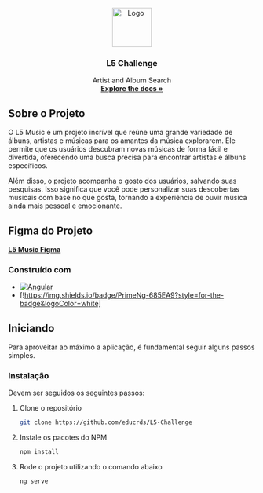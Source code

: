 <!-- PROJECT LOGO -->
<br />
<div align="center">
  <a>
    <img src="https://static-00.iconduck.com/assets.00/apple-music-icon-2046x2048-yj5m1ad4.png" alt="Logo" width="80" height="80">
  </a>

  <h3 align="center">L5 Challenge</h3>

  <p align="center">
    Artist and Album Search
    <br />
    <a href="https://github.com/othneildrew/Best-README-Template"><strong>Explore the docs »</strong></a>
    <br />
  </p>
</div>

<!-- ABOUT THE PROJECT -->
## Sobre o Projeto

O L5 Music é um projeto incrível que reúne uma grande variedade de álbuns, artistas e músicas para os amantes da música explorarem. Ele permite que os usuários descubram novas músicas de forma fácil e divertida, oferecendo uma busca precisa para encontrar artistas e álbuns específicos.

Além disso, o projeto acompanha o gosto dos usuários, salvando suas pesquisas. Isso significa que você pode personalizar suas descobertas musicais com base no que gosta, tornando a experiência de ouvir música ainda mais pessoal e emocionante.

## Figma do Projeto
<a href="https://www.figma.com/file/3X7nS6jhNfpkJjRfuXJiq3/Untitled?type=design&node-id=0%3A1&mode=design&t=BoDEIVC1vh39v4Pq-1" target="_blank"><strong>L5 Music Figma</strong></a>


### Construído com

* [![Angular][Angular.io]][Angular-url]
* [!https://img.shields.io/badge/PrimeNg-685EA9?style=for-the-badge&logoColor=white]

<!-- GETTING STARTED -->
## Iniciando

Para aproveitar ao máximo a aplicação, é fundamental seguir alguns passos simples.

### Instalação

Devem ser seguidos os seguintes passos:

1. Clone o repositório
   ```sh
   git clone https://github.com/educrds/L5-Challenge
   ```
2. Instale os pacotes do NPM
   ```sh
   npm install
   ```
3. Rode o projeto utilizando o comando abaixo
   ```js
   ng serve
   ```


<!-- MARKDOWN LINKS & IMAGES -->
[Angular.io]: https://img.shields.io/badge/Angular-DD0031?style=for-the-badge&logo=angular&logoColor=white
[Angular.io]: https://img.shields.io/badge/Angular-DD0031?style=for-the-badge&logo=angular&logoColor=white
[Angular-url]: https://angular.io/
